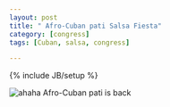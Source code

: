 ```yaml
---
layout: post
title: " Afro-Cuban pati Salsa Fiesta"
category: [congress]
tags: [Cuban, salsa, congress]

---
```

{% include JB/setup %}

![ahaha Afro-Cuban pati is back](http://www.afrocuban.co.uk/SalsaFestival-Hayling2012/images/Hayling2012_txt.gif)

